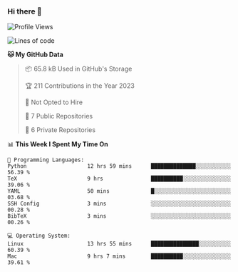 ### Hi there 👋

<!--
**huayuan4396/huayuan4396** is a ✨ _special_ ✨ repository because its `README.md` (this file) appears on your GitHub profile.

Here are some ideas to get you started:

- 🔭 I’m currently working on ...
- 🌱 I’m currently learning ...
- 👯 I’m looking to collaborate on ...
- 🤔 I’m looking for help with ...
- 💬 Ask me about ...
- 📫 How to reach me: ...
- 😄 Pronouns: ...
- ⚡ Fun fact: ...
-->

<!--START_SECTION:waka-->
![Profile Views](http://img.shields.io/badge/Profile%20Views-0-blue)

![Lines of code](https://img.shields.io/badge/From%20Hello%20World%20I%27ve%20Written-185.1%20thousand%20lines%20of%20code-blue)

**🐱 My GitHub Data** 

> 📦 65.8 kB Used in GitHub's Storage 
 > 
> 🏆 211 Contributions in the Year 2023
 > 
> 🚫 Not Opted to Hire
 > 
> 📜 7 Public Repositories 
 > 
> 🔑 6 Private Repositories 
 > 
📊 **This Week I Spent My Time On** 

```text
💬 Programming Languages: 
Python                   12 hrs 59 mins      ██████████████░░░░░░░░░░░   56.39 % 
TeX                      9 hrs               ██████████░░░░░░░░░░░░░░░   39.06 % 
YAML                     50 mins             █░░░░░░░░░░░░░░░░░░░░░░░░   03.68 % 
SSH Config               3 mins              ░░░░░░░░░░░░░░░░░░░░░░░░░   00.28 % 
BibTeX                   3 mins              ░░░░░░░░░░░░░░░░░░░░░░░░░   00.26 % 

💻 Operating System: 
Linux                    13 hrs 55 mins      ███████████████░░░░░░░░░░   60.39 % 
Mac                      9 hrs 7 mins        ██████████░░░░░░░░░░░░░░░   39.61 % 
```


<!--END_SECTION:waka-->

